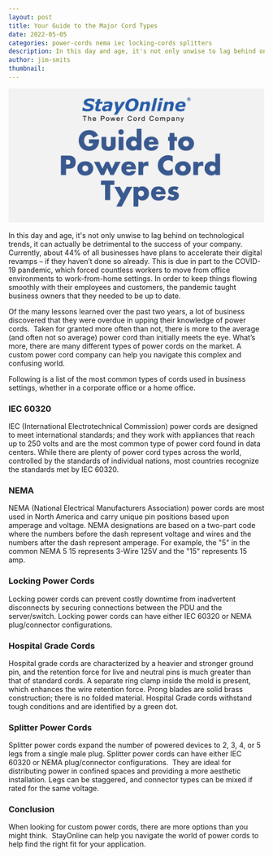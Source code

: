 ```yaml
---
layout: post
title: Your Guide to the Major Cord Types
date: 2022-05-05
categories: power-cords nema iec locking-cords splitters
description: In this day and age, it's not only unwise to lag behind on technological trends, it can actually be detrimental to the success of your company. Currently, about 44% of all businesses have plans to accelerate their digital revamps - if they haven't done so already.
author: jim-smits
thumbnail:
---
```

![Cord Type Guide Graphic](/assets/images/posts/Guide_to_Power_Cord_Types.png "Your Guide to the Major Cord Types")


In this day and age, it's not only unwise to lag behind on technological trends, it can actually be detrimental to the success of your company. Currently, about 44% of all businesses have plans to accelerate their digital revamps – if they haven’t done so already. This is due in part to the COVID-19 pandemic, which forced countless workers to move from office environments to work-from-home settings. In order to keep things flowing smoothly with their employees and customers, the pandemic taught business owners that they needed to be up to date.

Of the many lessons learned over the past two years, a lot of business discovered that they were overdue in upping their knowledge of power cords.  Taken for granted more often than not, there is more to the average (and often not so average) power cord than initially meets the eye. What’s more, there are many different types of power cords on the market. A custom power cord company can help you navigate this complex and confusing world.

Following is a list of the most common types of cords used in business settings, whether in a corporate office or a home office.

### IEC 60320

IEC (International Electrotechnical Commission) power cords are designed to meet international standards; and they work with appliances that reach up to 250 volts and are the most common type of power cord found in data centers. While there are plenty of power cord types across the world, controlled by the standards of individual nations, most countries recognize the standards met by IEC 60320.

### NEMA

NEMA (National Electrical Manufacturers Association) power cords are most used in North America and carry unique pin positions based upon amperage and voltage. NEMA designations are based on a two-part code where the numbers before the dash represent voltage and wires and the numbers after the dash represent amperage. For example, the "5" in the common NEMA 5 15 represents 3-Wire 125V and the "15" represents 15 amp.

### Locking Power Cords

Locking power cords can prevent costly downtime from inadvertent disconnects by securing connections between the PDU and the server/switch. Locking power cords can have either IEC 60320 or NEMA plug/connector configurations.

### Hospital Grade Cords

Hospital grade cords are characterized by a heavier and stronger ground pin, and the retention force for live and neutral pins is much greater than that of standard cords. A separate ring clamp inside the mold is present, which enhances the wire retention force. Prong blades are solid brass construction; there is no folded material. Hospital Grade cords withstand tough conditions and are identified by a green dot.

### Splitter Power Cords

Splitter power cords expand the number of powered devices to 2, 3, 4, or 5 legs from a single male plug. Splitter power cords can have either IEC 60320 or NEMA plug/connector configurations.  They are ideal for distributing power in confined spaces and providing a more aesthetic installation. Legs can be staggered, and connector types can be mixed if rated for the same voltage.

### Conclusion

When looking for custom power cords, there are more options than you might think.  StayOnline can help you navigate the world of power cords to help find the right fit for your application.